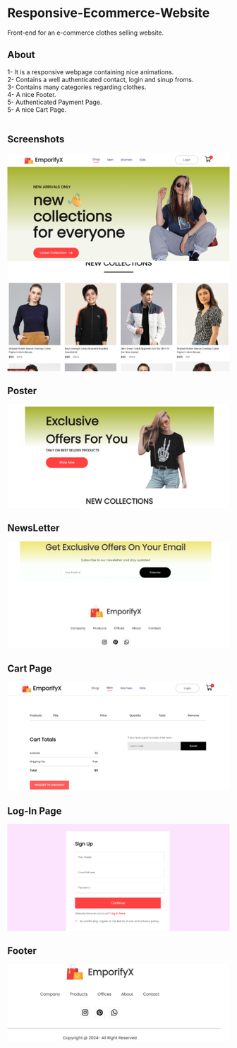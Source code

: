 # Responsive-Ecommerce-Website
Front-end for an e-commerce clothes selling website.
## About
1- It is a responsive webpage containing nice animations. <br />
2- Contains a well authenticated contact, login and sinup froms.<br />
3- Contains many categories regarding clothes.<br />
4- A nice Footer.<br />
5- Authenticated Payment Page.<br />
5- A nice Cart Page.
<br/>
<br/>

## Screenshots
![Screenshot 1](Demo_Look/Web_Look_1.png)
<br/>
![Screenshot 3](Demo_Look/Web_Look_3.png)
<br/>
## Poster
![Screenshot 2](Demo_Look/Web_Look_2.png)
<br/>
## NewsLetter
![Screenshot 4](Demo_Look/Web_Look_4.png)
<br/>
## Cart Page
![Screenshot 5](Demo_Look/Web_Look_5.png)
<br/>
## Log-In Page
![Screenshot 6](Demo_Look/Web_Look_6.png)
<br/>
## Footer
![Screenshot 7](Demo_Look/Web_Look_7.png)
